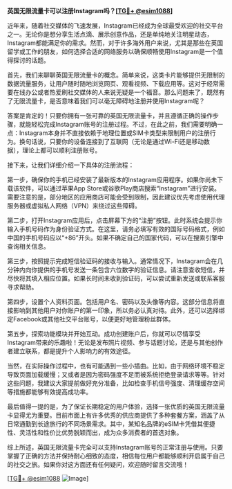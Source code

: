 **英国无限流量卡可以注册Instagram吗？[[TG💪+ @esim1088](https://t.me/s/esim1088)]**

近年来，随着社交媒体的飞速发展，Instagram已经成为全球最受欢迎的社交平台之一。无论你是想分享生活点滴、展示创意作品，还是单纯地关注明星动态，Instagram都能满足你的需求。然而，对于许多海外用户来说，尤其是那些在英国留学或工作的朋友，如何选择合适的网络服务以确保顺畅使用Instagram是一个值得探讨的话题。

首先，我们来聊聊英国无限流量卡的概念。简单来说，这类卡片能够提供无限制的数据流量服务，让用户随时随地浏览网页、观看视频、下载应用等。这对于经常需要在线办公或者热爱刷社交媒体的人来说无疑是一个福音。那么问题来了，既然有了无限流量卡，是否意味着我们可以毫无障碍地注册并使用Instagram呢？

答案是肯定的！只要你拥有一张可靠的英国无限流量卡，并且遵循正确的操作步骤，就能轻松完成Instagram账号的注册过程。不过，在此之前，我们需要明确一点：Instagram本身并不直接依赖于地理位置或SIM卡类型来限制用户的注册行为。换句话说，只要你的设备连接到了互联网（无论是通过Wi-Fi还是移动数据），理论上都可以顺利注册账号。

接下来，让我们详细介绍一下具体的注册流程：

第一步，确保你的手机已经安装了最新版本的Instagram应用程序。如果你尚未下载该软件，可以通过苹果App Store或谷歌Play商店搜索“Instagram”进行安装。需要注意的是，部分地区的应用商店可能会受到限制，因此建议优先考虑使用代理服务器或虚拟私人网络（VPN）来绕过这些障碍。

第二步，打开Instagram应用后，点击屏幕下方的“注册”按钮。此时系统会提示你输入手机号码作为身份验证方式。在这里，请务必填写有效的国际号码格式，例如中国的手机号码应以“+86”开头。如果不确定自己的国家代码，可以在搜索引擎中查询相关信息。

第三步，按照提示完成短信验证码的接收与输入。通常情况下，Instagram会在几分钟内向你提供的手机号发送一条包含六位数字的验证信息。请注意查收短信，并尽快将其填入相应位置。如果长时间未收到验证码，可以尝试重新发送或联系客服寻求帮助。

第四步，设置个人资料页面。包括用户名、密码以及头像等内容。这部分信息将直接影响到其他用户对你账户的第一印象，所以务必认真对待。此外，还可以选择绑定Facebook或其他社交平台账号，以便更好地管理粉丝群体。

第五步，探索功能模块并开始互动。成功创建账户后，你就可以尽情享受Instagram带来的乐趣啦！无论是发布照片视频、参与话题讨论，还是与其他创作者建立联系，都是提升个人影响力的有效途径。

当然，在实际操作过程中，也有可能遇到一些小插曲。比如，由于网络环境不稳定导致页面加载缓慢；又或者是因为密码强度不足而被系统拒绝登录请求等等。针对这些问题，我建议大家提前做好充分准备，比如检查手机信号强度、清理缓存空间等措施都能够有效提高成功率。

最后值得一提的是，为了保证长期稳定的用户体验，选择一张优质的英国无限流量卡显得尤为重要。目前市面上有许多优秀的供应商提供了多种套餐方案，涵盖了从日常通勤到长途旅行的不同场景需求。其中，某知名品牌的eSIM卡凭借其便捷性、灵活性和性价比优势脱颖而出，成为众多消费者的首选对象。

综上所述，英国无限流量卡完全可以支持Instagram账号的正常注册与使用。只要掌握了正确的方法并保持耐心细致的态度，相信每位用户都能够顺利开启属于自己的社交之旅。如果你对这方面还有任何疑问，欢迎随时留言交流哦！

[[TG💪+ @esim1088](https://t.me/s/esim1088) ![Image](https://i.postimg.cc/4NQfJmqS/Snipaste-2025-05-13-00-14-12.png)]